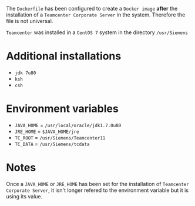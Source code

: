The `Dockerfile` has been configured to create a `Docker image` **after**
the installation of a `Teamcenter Corporate Server` in the system. Therefore
the file is not universal.

`Teamcenter` was installed in a `CentOS 7` system in the directory `/usr/Siemens`

# Additional installations

* `jdk 7u80`
* `ksh`
* `csh`

# Environment variables

* `JAVA_HOME` = `/usr/local/oracle/jdk1.7.0u80`
* `JRE_HOME` = `$JAVA_HOME/jre`
* `TC_ROOT` = `/usr/Siemens/Teamcenter11`
* `TC_DATA` = `/usr/Siemens/tcdata`

# Notes
Once a `JAVA_HOME` or `JRE_HOME` has been set for the installation of
`Teamcenter Corporate Server`, it isn't longer refered to the environment
variable but it is using its value.
